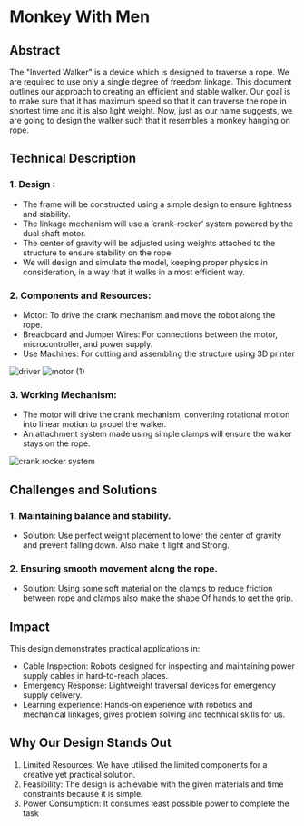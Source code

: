 # Monkey With Men

## Abstract
The "Inverted Walker" is a device which is designed to traverse a rope. We are required to use only a single degree of freedom linkage. This document outlines our approach to creating an efficient and stable walker. Our goal is to make sure that it has maximum speed so that it can traverse the rope in shortest time and it is also light weight.
Now, just as our name suggests, we are going to design the walker such that it resembles a monkey hanging on rope.

## Technical Description
### 1.	Design :

* The frame will be constructed using a simple design to ensure lightness and stability.
* The linkage mechanism will use a ‘crank-rocker’ system powered by the dual shaft motor.
* The center of gravity will be adjusted using weights attached to the structure to ensure stability on the rope.
* We will design and simulate the model, keeping proper physics in consideration, in a way that it walks in a most efficient way.

### 2.	Components and Resources:

* Motor: To drive the crank mechanism and move the robot along the rope.
* Breadboard and Jumper Wires: For connections between the motor, microcontroller, and power supply.
* Use Machines: For cutting and assembling the structure using 3D printer
 
![driver](https://github.com/user-attachments/assets/299e86db-9466-4d55-8e34-8427d09a2ad2)
![motor (1)](https://github.com/user-attachments/assets/5d7d76fe-5ba1-459b-a2c0-61951c155635)

### 3.	Working Mechanism:

* The motor will drive the crank mechanism, converting rotational motion into linear motion to propel the walker.
* An attachment system made using simple clamps will ensure the walker stays on the rope.

 ![crank rocker system](https://github.com/user-attachments/assets/6e2e32b9-587e-419b-8add-02f76333955e)

## Challenges and Solutions
### 1.	Maintaining balance and stability.

* Solution: Use perfect weight placement to lower the center of gravity and prevent falling down. Also make it light and Strong.
### 2.	Ensuring smooth movement along the rope.

* Solution: Using some soft material on the clamps to reduce friction between rope and clamps also make the shape Of hands to get the grip.

## Impact
This design demonstrates practical applications in:
* Cable Inspection: Robots designed for inspecting and maintaining power supply cables in hard-to-reach places.
* Emergency Response: Lightweight traversal devices for emergency supply delivery.
* Learning experience: Hands-on experience with robotics and mechanical linkages, gives problem solving and technical skills for us.

## Why Our Design Stands Out
1.	Limited Resources: We have utilised the limited components for a creative yet practical solution.
2.	Feasibility: The design is achievable with the given materials and time constraints because it is simple.
3.	Power Consumption: It consumes least possible power to complete the task


